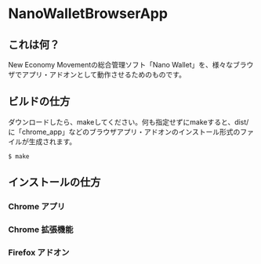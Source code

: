# NanoWalletBrowserApp

## これは何？
New Economy Movementの総合管理ソフト「Nano Wallet」を、様々なブラウザでアプリ・アドオンとして動作させるためのものです。
## ビルドの仕方
ダウンロードしたら、makeしてください。何も指定せずにmakeすると、dist/に「chrome_app」などのブラウザアプリ・アドオンのインストール形式のファイルが生成されます。

```
$ make
```
## インストールの仕方
### Chrome アプリ
### Chrome 拡張機能
### Firefox アドオン
